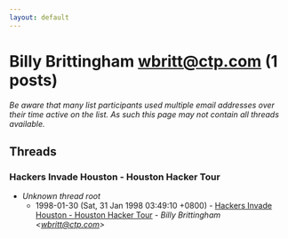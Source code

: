 ```yaml
---
layout: default
---
```


# Billy Brittingham <wbritt@ctp.com> (1 posts)

_Be aware that many list participants used multiple email addresses over their time active on the list. As such this page may not contain all threads available._

## Threads

### Hackers Invade Houston - Houston Hacker Tour
+ _Unknown thread root_
  + 1998-01-30 (Sat, 31 Jan 1998 03:49:10 +0800) - [Hackers Invade Houston - Houston Hacker Tour](/archive/1998/01/7a7804767017e5f3a2094339391d74eaa8eae80c016ba85af8030ab5498840f8) - _Billy Brittingham \<wbritt@ctp.com\>_

